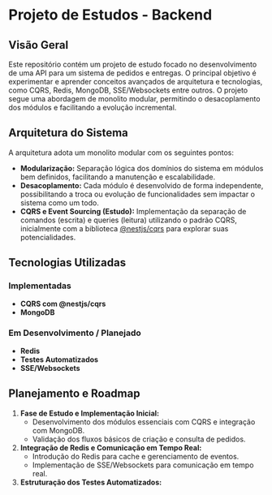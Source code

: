 # Projeto de Estudos - Backend

## Visão Geral
Este repositório contém um projeto de estudo focado no desenvolvimento de uma API para um sistema de pedidos e entregas. O principal objetivo é experimentar e aprender conceitos avançados de arquitetura e tecnologias, como CQRS, Redis, MongoDB, SSE/Websockets entre outros. O projeto segue uma abordagem de monolito modular, permitindo o desacoplamento dos módulos e facilitando a evolução incremental.

## Arquitetura do Sistema
A arquitetura adota um monolito modular com os seguintes pontos:
- **Modularização:** Separação lógica dos domínios do sistema em módulos bem definidos, facilitando a manutenção e escalabilidade.
- **Desacoplamento:** Cada módulo é desenvolvido de forma independente, possibilitando a troca ou evolução de funcionalidades sem impactar o sistema como um todo.
- **CQRS e Event Sourcing (Estudo):** Implementação da separação de comandos (escrita) e queries (leitura) utilizando o padrão CQRS, inicialmente com a biblioteca [@nestjs/cqrs](https://docs.nestjs.com/recipes/cqrs) para explorar suas potencialidades.

## Tecnologias Utilizadas

### Implementadas
- **CQRS com @nestjs/cqrs**  
- **MongoDB**  

### Em Desenvolvimento / Planejado
- **Redis**  
- **Testes Automatizados**  
- **SSE/Websockets**  

## Planejamento e Roadmap
1. **Fase de Estudo e Implementação Inicial:**  
   - Desenvolvimento dos módulos essenciais com CQRS e integração com MongoDB.
   - Validação dos fluxos básicos de criação e consulta de pedidos.
2. **Integração de Redis e Comunicação em Tempo Real:**  
   - Introdução do Redis para cache e gerenciamento de eventos.
   - Implementação de SSE/Websockets para comunicação em tempo real.
3. **Estruturação dos Testes Automatizados:**  
